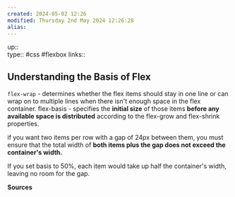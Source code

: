 ```yaml
---
created: 2024-05-02 12:26 
modified: Thursday 2nd May 2024 12:26:28
alias: 
---
```

up::  
type:: #css #flexbox 
links::
## Understanding the Basis of Flex

`flex-wrap` - determines whether the flex items should stay in one line or can wrap on to multiple lines when there isn't enough space in the flex container.
flex-basis -  specifies the **initial size** of those items **before any available space is distributed** according to the flex-grow and flex-shrink properties.


 if you want two items per row with a gap of 24px between them, you must ensure that the total width of **both items plus the gap does not exceed the container's width.**

 If you set basis to 50%, each item would take up half the container's width, leaving no room for the gap.



**Sources**